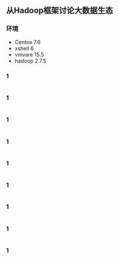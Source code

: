 ## 从Hadoop框架讨论大数据生态

### 环境

- Centos 7.6
- xshell 6
- vmvare 15.5
- hadoop 2.7.5



### 1



```shell

```



### 1



```shell

```



### 1



```shell

```



### 1



```shell

```



### 1



```shell

```



### 1



```shell

```



### 1



```shell

```



### 1



```shell

```



### 1



```shell

```

